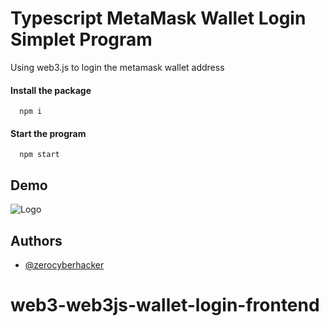 # Typescript MetaMask Wallet Login Simplet Program

Using web3.js to login the metamask wallet address

#### Install the package

```
  npm i
```
#### Start the program

```
  npm start
```

## Demo

![Logo](https://i.ibb.co/PmW9KXG/Screenshot-2023-05-22-at-4-31-23-PM.png)


## Authors

- [@zerocyberhacker](https://github.com/zerocyberhacker)
# web3-web3js-wallet-login-frontend
